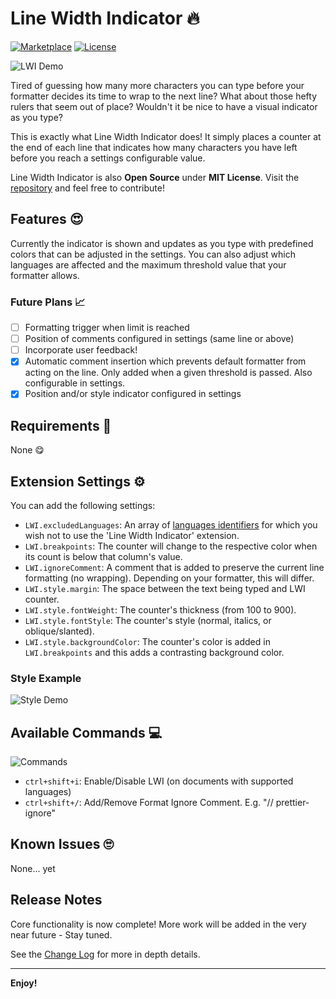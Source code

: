 # Line Width Indicator 🔥

[![Marketplace](https://img.shields.io/visual-studio-marketplace/v/lbragile.line-width-indicator?label=Version&style=flat-square)](https://marketplace.visualstudio.com/items?itemName=lbragile.line-width-indicator) [![License](https://img.shields.io/github/license/lbragile/Line-Width-Indicator?&label=License&&style=flat-square)](https://github.com/lbragile/Line-Width-Indicator/blob/master/LICENSE.md)

![LWI Demo](https://i.imgur.com/DYbPiuB.gif)

Tired of guessing how many more characters you can type before your formatter decides its time to wrap to the next line? What about those hefty rulers that seem out of place? Wouldn't it be nice to have a visual indicator as you type?

This is exactly what Line Width Indicator does!
It simply places a counter at the end of each line that indicates how many characters you have left before you reach a settings configurable value.

Line Width Indicator is also **Open Source** under **MIT License**. Visit the [repository](https://github.com/lbragile/Line-Width-Indicator) and feel free to contribute!

## Features 😍

Currently the indicator is shown and updates as you type with predefined colors that can be adjusted in the settings. You can also adjust which languages are affected and the maximum threshold value that your formatter allows.

### Future Plans 📈

- [ ] Formatting trigger when limit is reached
- [ ] Position of comments configured in settings (same line or above)
- [ ] Incorporate user feedback!
- [x] Automatic comment insertion which prevents default formatter from acting on the line. Only added when a given threshold is passed. Also configurable in settings.
- [x] Position and/or style indicator configured in settings

<!-- Describe specific features of your extension including screenshots of your extension in action. Image paths are relative to this README file.

For example if there is an image subfolder under your extension project workspace:

\!\[feature X\]\(images/feature-x.png\)

> Tip: Many popular extensions utilize animations. This is an excellent way to show off your extension! We recommend short, focused animations that are easy to follow. -->

## Requirements 👏

None 😋

<!-- If you have any requirements or dependencies, add a section describing those and how to install and configure them. -->

## Extension Settings ⚙

You can add the following settings:

- `LWI.excludedLanguages`: An array of [languages identifiers](https://code.visualstudio.com/docs/languages/identifiers#_known-language-identifiers) for which you wish not to use the 'Line Width Indicator' extension.
- `LWI.breakpoints`: The counter will change to the respective color when its count is below that column's value.
- `LWI.ignoreComment`: A comment that is added to preserve the current line formatting (no wrapping). Depending on your formatter, this will differ.
- `LWI.style.margin`: The space between the text being typed and LWI counter.
- `LWI.style.fontWeight`: The counter's thickness (from 100 to 900).
- `LWI.style.fontStyle`: The counter's style (normal, italics, or oblique/slanted).
- `LWI.style.backgroundColor`: The counter's color is added in `LWI.breakpoints` and this adds a contrasting background color.

### Style Example

![Style Demo](https://i.imgur.com/SjGaUZx.gif)

## Available Commands 💻

![Commands](https://i.imgur.com/GyoSYEG.gif)

- `ctrl+shift+i`: Enable/Disable LWI (on documents with supported languages)
- `ctrl+shift+/`: Add/Remove Format Ignore Comment. E.g. "// prettier-ignore"

## Known Issues 🙄

None... yet

<!-- Calling out known issues can help limit users opening duplicate issues against your extension. -->

## Release Notes

Core functionality is now complete!
More work will be added in the very near future - Stay tuned.

See the [Change Log](https://marketplace.visualstudio.com/items/lbragile.line-width-indicator/changelog) for more in depth details.

---

<!-- ## Following extension guidelines

Ensure that you've read through the extensions guidelines and follow the best practices for creating your extension.

- [Extension Guidelines](https://code.visualstudio.com/api/references/extension-guidelines) -->

<!-- ## Working with Markdown

**Note:** You can author your README using Visual Studio Code. Here are some useful editor keyboard shortcuts:

- Split the editor (`Cmd+\` on macOS or `Ctrl+\` on Windows and Linux)
- Toggle preview (`Shift+CMD+V` on macOS or `Shift+Ctrl+V` on Windows and Linux)
- Press `Ctrl+Space` (Windows, Linux) or `Cmd+Space` (macOS) to see a list of Markdown snippets -->

<!-- ### For more information

- [Visual Studio Code's Markdown Support](http://code.visualstudio.com/docs/languages/markdown)
- [Markdown Syntax Reference](https://help.github.com/articles/markdown-basics/) -->

**Enjoy!**
